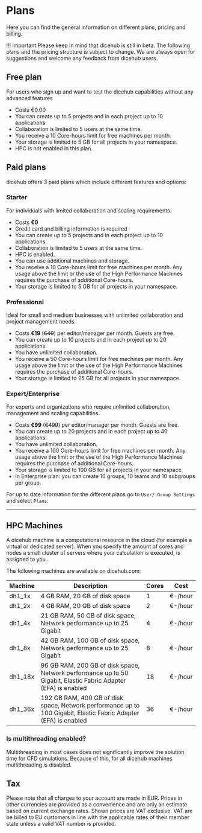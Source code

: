 # Plans

Here you can find the general information on different plans, pricing 
and billing.

!!! important
    Please keep in mind that dicehub is still in beta.
    The following plans and the pricing structure is subject to change. We are
    always open for suggestions and welcome any feedback from dicehub users.

## Free plan

For users who sign up and want to test the dicehub capabilities without any advanced features

- Costs €0.00
- You can create up to 5 projects and in each project up to 10 applications.
- Collaboration is limited to 5 users at the same time.
- You receive a 10 Core-hours limit for free machines per month.
- Your storage is limited to 5 GB for all projects in your namespace.
- HPC is not enabled in this plan.

## Paid plans

dicehub offers 3 paid plans which include different features and options:

### Starter

For individuals with limited collaboration and scaling requirements.

- Costs **€0** 
- Credit card and billing information is required
- You can create up to 5 projects and in each project up to 10 applications.
- Collaboration is limited to 5 users at the same time.
- HPC is enabled.
- You can use additional machines and storage.
- You receive a 10 Core-hours limit for free machines per month. Any usage 
  above the limit or the use of the High Performance Machines requires the purchase
  of additional Core-hours.
- Your storage is limited to 5 GB for all projects in your namespace.

### Professional

Ideal for small and medium businesses with unlimited collaboration and project management needs.

- Costs **€19** (~~€49~~) per editor/manager per month. Guests are free.
- You can create up to 10 projects and in each project up to 20 applications.
- You have unlimited collaboration.
- You receive a 50 Core-hours limit for free machines per month. Any usage 
  above the limit or the use of the High Performance Machines requires the purchase
  of additional Core-hours.
- Your storage is limited to 25 GB for all projects in your namespace.

### Expert/Enterprise

For experts and organizations who require unlimited collaboration, management and scaling capabilities.

- Costs **€99** (~~€499~~) per editor/manager per month. Guests are free.
- You can create up to 20 projects and in each project up to 40 applications.
- You have unlimited collaboration.
- You receive a 100 Core-hours limit for free machines per month. Any usage 
  above the limit or the use of the High Performance Machines requires the purchase
  of additional Core-hours.
- Your storage is limited to 100 GB for all projects in your namespace.
- In Enterprise plan: you can create 10 groups, 10 teams and 10 subgroups per group.

For up to date information for the different plans go to `User/ Group Settings` and select `Plans`.

---

## HPC Machines

A dicehub machine is a computational resource in the cloud (for example a virtual or dedicated server). 
When you specify the amount of cores and nodes a small cluster of 
servers where your calculation is executed, is assigned to you .

The following machines are available on dicehub.com:

| Machine | Description                                                                                                      | Cores | Cost    |
| ------- | ---------------------------------------------------------------------------------------------------------------- | ----- | ------- |
| dh1_1x  | 4 GB RAM, 20 GB of disk space                                                                                    | 1     | €-/hour |
| dh1_2x  | 4 GB RAM, 20 GB of disk space                                                                                    | 2     | €-/hour |
| dh1_4x  | 21 GB RAM, 50 GB of disk space, Network performance up to 25 Gigabit                                             | 4     | €-/hour |
| dh1_8x  | 42 GB RAM, 100 GB of disk space, Network performance up to 25 Gigabit                                            | 8     | €-/hour |
| dh1_18x | 96 GB RAM, 200 GB of disk space, Network performance up to 50 Gigabit, Elastic Fabric Adapter (EFA) is enabled   | 18    | €-/hour |
| dh1_36x | 192 GB RAM, 400 GB of disk space, Network performance up to 100 Gigabit, Elastic Fabric Adapter (EFA) is enabled | 36    | €-/hour |

### Is multithreading enabled?

Multithreading in most cases does not significantly improve the solution time for CFD simulations. 
Because of this, for all dicehub machines multithreading is disabled.

## Tax

Please note that all charges to your account are made in EUR. Prices in other currencies are provided as a convenience and are only an estimate based on current exchange rates. Shown prices are VAT exclusive. VAT are be billed to EU customers in line with the applicable rates of their member state unless a valid VAT number is provided.
